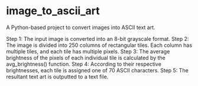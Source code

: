 # image_to_ascii_art
A Python-based project to convert images into ASCII text art.

Step 1: The input image is converted into an 8-bit grayscale format.
Step 2: The image is divided into 250 columns of rectangular tiles. Each column has multiple tiles, and each tile has multiple pixels.
Step 3: The average brightness of the pixels of each individual tile is calculated by the avg_brightness() function.
Step 4: According to their respective brightnesses, each tile is assigned one of 70 ASCII characters. 
Step 5: The resultant text art is outputted to a text file.
